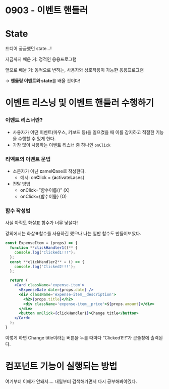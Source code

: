 # 0903 - 이벤트 핸들러

# State

드디어 궁금했던 state…!

지금까지 배운 거: 정적인 응용프로그램

앞으로 배울 거: 동적으로 변하는, 사용자와 상호작용이 가능한 응용프로그램

→ **핸들링 이벤트와 state**를 배울 것이다!

# 이벤트 리스닝 및 이벤트 핸들러 수행하기

### 이벤트 리스너란?

- 사용자가 어떤 이벤트(마우스, 키보드 등)을 일으켰을 때 이를 감지하고 적절한 기능을 수행할 수 있게 한다.
- 가장 많이 사용하는 이벤트 리스너 중 하나인 `onClick`

### 리액트의 이벤트 문법

- 소문자가 아닌 **c**amel**C**ase로 작성한다.
    - 예시: on**C**lick = {**a**ctivate**L**ases}
- 전달 방법
    - onClick=”함수이름()” (X)
    - onClick={함수이름} (O)

### 함수 작성법

사실 아직도 화살표 함수가 너무 낯설다! 

강의에서는 화살표함수를 사용하긴 했으나 나는 일반 함수도 만들어보았다. 

```jsx
const ExpenseItem = (props) => {
  function **clickHandler1()** {
    console.log("Clicked1!!!");
  };
  const **clickHandler2** = () => {
    console.log('Clicked2!!!');
  };

  return (
    <Card className='expense-item'>
      <ExpenseDate date={props.date} />
      <div className='expense-item__description'>
        <h2>{props.title}</h2>
        <div className='expense-item__price'>${props.amount}</div>
      </div>
      <button onClick={clickHandler1}>Change title</button>
    </Card>
  );
}
```

이렇게 하면 Change title이라는 버튼을 누를 때마다 “Clicked1!!!”가 콘솔창에 출력된다. 

# 컴포넌트 기능이 실행되는 방법

여기부터 이해가 안돼서…. 내일부터 검색해가면서 다시 공부해봐야겠다.